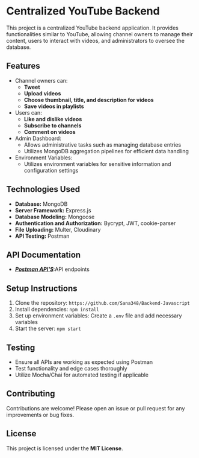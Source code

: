 # Centralized YouTube Backend

This project is a centralized YouTube backend application. It provides functionalities similar to YouTube, allowing channel owners to manage their content, users to interact with videos, and administrators to oversee the database.

## Features

- Channel owners can:
  - **Tweet**
  - **Upload videos**
  - **Choose thumbnail, title, and description for videos**
  - **Save videos in playlists**
- Users can:
  - **Like and dislike videos**
  - **Subscribe to channels**
  - **Comment on videos**
- Admin Dashboard:
  - Allows administrative tasks such as managing database entries
  - Utilizes MongoDB aggregation pipelines for efficient data handling
- Environment Variables:
  - Utilizes environment variables for sensitive information and configuration settings

## Technologies Used

- **Database:** MongoDB
- **Server Framework:** Express.js
- **Database Modeling:** Mongoose
- **Authentication and Authorization:** Bycrypt, JWT, cookie-parser
- **File Uploading:** Multer, Cloudinary
- **API Testing:** Postman

## API Documentation

- ***[Postman API'S](https://red-astronaut-474428.postman.co/workspace/New-Team-Workspace~bfbc0679-6577-4ca9-b4ae-d7f2ecf31a12/collection/32758929-bcf644d0-658a-4883-a271-64f7e4f15456?action=share&creator=27400704)***:API endpoints


## Setup Instructions

1. Clone the repository: `https://github.com/Sana348/Backend-Javascript`
2. Install dependencies: `npm install`
3. Set up environment variables: Create a `.env` file and add necessary variables
4. Start the server: `npm start`

## Testing

- Ensure all APIs are working as expected using Postman
- Test functionality and edge cases thoroughly
- Utilize Mocha/Chai for automated testing if applicable

## Contributing

Contributions are welcome! Please open an issue or pull request for any improvements or bug fixes.

## License

This project is licensed under the **MIT License**.


